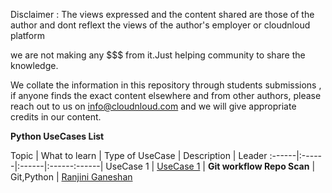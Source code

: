 Disclaimer : The views expressed and the content shared are those of the author and dont reflext the views of the author's employer or cloudnloud platform

we are not making any $$$ from it.Just helping community to share the knowledge.

We collate the information in this repository through students submissions , if anyone finds the exact content elsewhere and from other authors, please reach out to us on info@cloudnloud.com and we will give appropriate credits in our content.



**Python UseCases List**

Topic | What to learn | Type of UseCase | Description | Leader
:------|:------|:------|:------:------|
UseCase 1 | [UseCase 1](/python/Usecase1/Readme.md) | **Git workflow Repo Scan** | Git,Python | [Ranjini Ganeshan](https://www.linkedin.com/in/ranjinig/)
